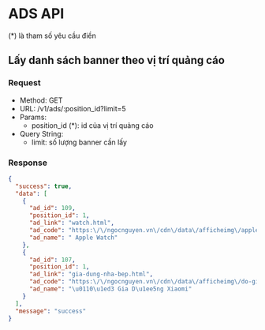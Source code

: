 # ADS API

(*) là tham số yêu cầu điền

## Lấy danh sách banner theo vị trí quảng cáo

### Request

- Method:  GET 
- URL: /v1/ads/:position_id?limit=5
- Params: 
  - position_id (*): id của vị trí quảng cáo
- Query String: 
    - limit: số lượng banner cần lấy


### Response

```json
{
  "success": true,
  "data": [
    {
      "ad_id": 109,
      "position_id": 1,
      "ad_link": "watch.html",
      "ad_code": "https:\/\/ngocnguyen.vn\/cdn\/data\/afficheimg\/apple-watch-1693986186.png",
      "ad_name": " Apple Watch"
    },
    {
      "ad_id": 107,
      "position_id": 1,
      "ad_link": "gia-dung-nha-bep.html",
      "ad_code": "https:\/\/ngocnguyen.vn\/cdn\/data\/afficheimg\/do-gia-dung-xiaomi-1698044467.png",
      "ad_name": "\u0110\u1ed3 Gia D\u1ee5ng Xiaomi"
    }
  ],
  "message": "success"
}
```